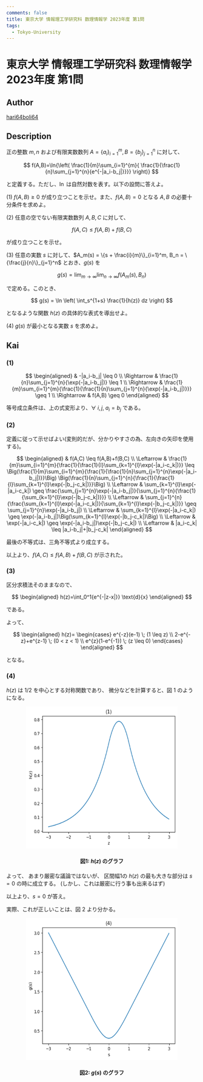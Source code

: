 ```yaml
---
comments: false
title: 東京大学 情報理工学研究科 数理情報学 2023年度 第1問
tags:
  - Tokyo-University
---
```

# 東京大学 情報理工学研究科 数理情報学 2023年度 第1問

## **Author**
[hari64boli64](https://github.com/hari64boli64/GraduateSchoolEntranceExamination)

## **Description**
正の整数 $m, n$ および有限実数数列 $A = \{a_i\}_{i=1}^m, B = \{b_j\}_{j=1}^n$ に対して、

$$
f(A,B)=\ln{\left(
  \frac{1}{m}\sum_{i=1}^{m}{
  \frac{1}{\frac{1}{n}\sum_{j=1}^{n}{e^{-|a_i-b_j|}}}}
  \right)}
$$

と定義する。ただし、$\ln$ は自然対数を表す。以下の設問に答えよ。

(1) $f(A, B) \ge 0$ が成り立つことを示せ。また、$f(A, B) = 0$ となる $A, B$ の必要十分条件を求めよ。

(2) 任意の空でない有限実数数列 $A, B, C$ に対して、

$$
f(A, C) \leq f(A, B) + f(B, C)
$$

が成り立つことを示せ。

(3) 任意の実数 $s$ に対して、$A_m(s) = \{s + \frac{i}{m}\}_{i=1}^m, B_n = \{\frac{j}{n}\}_{j=1}^n$ とおき、$g(s)$ を

$$
g(s) = \lim_{m \to \infty} \lim_{n \to \infty} f(A_m(s), B_n)
$$

で定める。このとき、

$$
g(s) = \ln \left( \int_s^{1+s} \frac{1}{h(z)} dz \right)
$$

となるような関数 $h(z)$ の具体的な表式を導出せよ。

(4) $g(s)$ が最小となる実数 $s$ を求めよ。

## **Kai**
### (1)

$$
\begin{aligned}
              & -|a_i-b_j| \leq 0                                                                       \\
  \Rightarrow & \frac{1}{n}\sum_{j=1}^{n}{\exp(-|a_i-b_j|)} \leq 1                                      \\
  \Rightarrow & \frac{1}{m}\sum_{i=1}^{m}{\frac{1}{\frac{1}{n}\sum_{j=1}^{n}{\exp(-|a_i-b_j|)}}} \geq 1 \\
  \Rightarrow & f(A,B) \geq 0
\end{aligned}
$$

等号成立条件は、上の式変形より、$\forall \; i,j, \; a_i=b_j$ である。

### (2)
定義に従って示せばよい(変則的だが、分かりやすさの為、左向きの矢印を使用する)。

$$
\begin{aligned}
& f(A,C) \leq f(A,B)+f(B,C) \\
\Leftarrow & \frac{1}{m}\sum_{i=1}^{m}{\frac{1}{\frac{1}{l}\sum_{k=1}^{l}\exp(-|a_i-c_k|)}} \leq \Big(\frac{1}{m}\sum_{i=1}^{m}{\frac{1}{\frac{1}{n}\sum_{j=1}^{n}\exp(-|a_i-b_j|)}}\Big) \Big(\frac{1}{n}\sum_{j=1}^{n}{\frac{1}{\frac{1}{l}\sum_{k=1}^{l}\exp(-|b_j-c_k|)}}\Big) \\
\Leftarrow & \sum_{k=1}^{l}\exp(-|a_i-c_k|) \geq \frac{\sum_{j=1}^{n}\exp(-|a_i-b_j|)}{\sum_{j=1}^{n}{\frac{1}{\sum_{k=1}^{l}\exp(-|b_j-c_k|)}}} \\
\Leftarrow & \sum_{j=1}^{n}{\frac{\sum_{k=1}^{l}\exp(-|a_i-c_k|)}{\sum_{k=1}^{l}\exp(-|b_j-c_k|)}} \geq \sum_{j=1}^{n}\exp(-|a_i-b_j|) \\
\Leftarrow & \sum_{k=1}^{l}\exp(-|a_i-c_k|) \geq \exp(-|a_i-b_j|)\Big(\sum_{k=1}^{l}\exp(-|b_j-c_k|)\Big) \\
\Leftarrow & \exp(-|a_i-c_k|) \geq \exp(-|a_i-b_j|)\exp(-|b_j-c_k|) \\
\Leftarrow & |a_i-c_k| \leq |a_i-b_j|+|b_j-c_k|
\end{aligned}
$$

最後の不等式は、三角不等式より成立する。

以上より、$f(A,C) \leq f(A,B)+f(B,C)$ が示された。

### (3)
区分求積法そのままなので、

$$
\begin{aligned}
  h(z)=\int_0^1{e^{-|z-x|}} \text{d}{x}
\end{aligned}
$$

である。

よって、

$$
\begin{aligned}
  h(z)=
  \begin{cases}
    e^{-z}(e-1) \; (1 \leq z)       \\
    2-e^{-z}+e^{z-1} \; (0 < z < 1) \\
    e^{z}(1-e^{-1}) \; (z \leq 0)
  \end{cases}
\end{aligned}
$$

となる。

### (4)
$h(z)$ は $1/2$ を中心とする対称関数であり、
微分などを計算すると、図 1 のようになる。

<figure style="text-align:center;">
  <img src="https://raw.githubusercontent.com/Myyura/the_kai_project_assets/main/kakomonn/tokyo_university/IST/suuri_2023_1_p1.png" width="400" height="375" alt=""/>
</figure>

#### <center> 図1: $h(z)$ のグラフ

よって、
あまり厳密な議論ではないが、
区間幅1の $h(z)$ の最も大きな部分は $s=0$ の時に成立する。
(しかし、これは厳密に行う事も出来るはず)

以上より、$s=0$ が答え。

実際、これが正しいことは、図 2 より分かる。

<figure style="text-align:center;">
  <img src="https://raw.githubusercontent.com/Myyura/the_kai_project_assets/main/kakomonn/tokyo_university/IST/suuri_2023_1_p2.png" width="400" height="375" alt=""/>
</figure>

#### <center> 図2: $g(s)$ のグラフ
